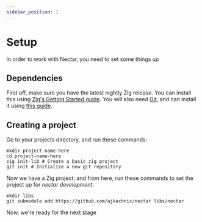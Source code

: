 ```yaml
---
sidebar_position: 1
---
```


# Setup

In order to work with Nectar, you need to set some things up

## Dependencies

First off, make sure you have the latest nightly Zig release. You can install this using [Zig's Getting Started guide](https://ziglang.org/learn/getting-started/). You will also need [Git](https://git-scm.com/), and can install it using [this guide](https://git-scm.com/book/en/v2/Getting-Started-Installing-Git).

## Creating a project

Go to your projects directory, and run these commands:

```shell
mkdir project-name-here
cd project-name-here
zig init-lib # Create a basic zig project
git init # Initialize a new git repository
```

Now we have a Zig project; and from here, run these commands to set the project up for *nectar development*.

```shell
mkdir libs
git submodule add https://github.com/ajkachnic/nectar libs/nectar
```

Now, we're ready for the next stage